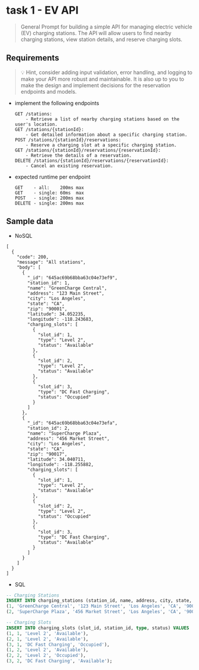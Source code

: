 # task 1 - EV API

> General Prompt for building a simple API for managing electric vehicle (EV) charging stations. The API will allow users to find nearby charging stations, view station details, and reserve charging slots.
> 

## Requirements

>💡 Hint, consider adding input validation, error handling, and logging to make your API more robust and maintainable.
> It is also up to you to make the design and implement decisions for the reservation endpoints and models.

- implement the following endpoints
    
    ```text
    GET /stations: 
    	- Retrieve a list of nearby charging stations based on the user's location.
    GET /stations/{stationId}: 
    	- Get detailed information about a specific charging station.
    POST /stations/{stationId}/reservations: 
    	- Reserve a charging slot at a specific charging station.
    GET /stations/{stationId}/reservations/{reservationId}: 
    	- Retrieve the details of a reservation.
    DELETE /stations/{stationId}/reservations/{reservationId}: 
    	- Cancel an existing reservation.
    ```
- expected runtime per endpoint
    ```text
    GET    - all:    200ms max
    GET    - single: 60ms  max
    POST   - single: 200ms max
    DELETE - single: 200ms max
    ```
    
## Sample data
- NoSQL
```text
[
  {
    "code": 200,
    "message": "All stations",
    "body": [
      {
        "_id": "645ac69b68bba63c04e73ef9",
        "station_id": 1,
        "name": "GreenCharge Central",
        "address": "123 Main Street",
        "city": "Los Angeles",
        "state": "CA",
        "zip": "90001",
        "latitude": 34.052235,
        "longitude": -118.243683,
        "charging_slots": [
          {
            "slot_id": 1,
            "type": "Level 2",
            "status": "Available"
          },
          {
            "slot_id": 2,
            "type": "Level 2",
            "status": "Available"
          },
          {
            "slot_id": 3,
            "type": "DC Fast Charging",
            "status": "Occupied"
          }
        ]
      },
      {
        "_id": "645ac69b68bba63c04e73efa",
        "station_id": 2,
        "name": "SuperCharge Plaza",
        "address": "456 Market Street",
        "city": "Los Angeles",
        "state": "CA",
        "zip": "90017",
        "latitude": 34.040711,
        "longitude": -118.255882,
        "charging_slots": [
          {
            "slot_id": 1,
            "type": "Level 2",
            "status": "Available"
          },
          {
            "slot_id": 2,
            "type": "Level 2",
            "status": "Occupied"
          },
          {
            "slot_id": 3,
            "type": "DC Fast Charging",
            "status": "Available"
          }
        ]
      }
    ]
  }
]
```
- SQL
```sql
-- Charging Stations
INSERT INTO charging_stations (station_id, name, address, city, state, zip, latitude, longitude) VALUES
(1, 'GreenCharge Central', '123 Main Street', 'Los Angeles', 'CA', '90001', 34.052235, -118.243683),
(2, 'SuperCharge Plaza', '456 Market Street', 'Los Angeles', 'CA', '90017', 34.040711, -118.255882);

-- Charging Slots
INSERT INTO charging_slots (slot_id, station_id, type, status) VALUES
(1, 1, 'Level 2', 'Available'),
(2, 1, 'Level 2', 'Available'),
(3, 1, 'DC Fast Charging', 'Occupied'),
(1, 2, 'Level 2', 'Available'),
(2, 2, 'Level 2', 'Occupied'),
(3, 2, 'DC Fast Charging', 'Available');
```
